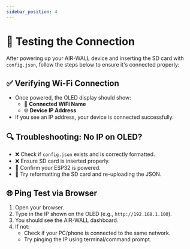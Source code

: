 ```yaml
---
sidebar_position: 4
---
```


# 🧪 Testing the Connection

After powering up your AIR-WALL device and inserting the SD card with `config.json`, follow the steps below to ensure it's connected properly:

## ✅ Verifying Wi-Fi Connection

- Once powered, the OLED display should show:
  - 📡 **Connected WiFi Name**
  - 🌐 **Device IP Address**
- If you see an IP address, your device is connected successfully.

## 🔍 Troubleshooting: No IP on OLED?

- ❌ Check if `config.json` exists and is correctly formatted.
- ❌ Ensure SD card is inserted properly.
- 🔌 Confirm your ESP32 is powered.
- 💾 Try reformatting the SD card and re-uploading the JSON.

## 🌐 Ping Test via Browser

1. Open your browser.
2. Type in the IP shown on the OLED (e.g., `http://192.168.1.100`).
3. You should see the AIR-WALL dashboard.
4. If not:
   - Check if your PC/phone is connected to the same network.
   - Try pinging the IP using terminal/command prompt.
